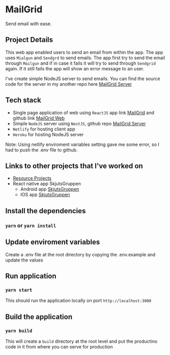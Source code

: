 # MailGrid
Send email with ease.

## Project Details
This web app enabled users to send an email from within the app. The app uses `Mialgun` and `Sendgrd` to send emails. The app first try to send the email through `Mailgun` and if in case it fails it will try to send through `Sendgrid` again. If it still fails the app will show an error message to an user.

I've create simple NodeJS server to send emails. You can find the source code for the server in my another repo here [MailGrid Server](https://github.com/saugatmaharjan/mailgrid-server)



## Tech stack
- Single page application of web using `ReactJS` app link [MailGrid](https://inspiring-kare-d8a73a.netlify.com) and github link [MailGrid Web](https://github.com/saugatmaharjan/mailgrid-web)
- Simple `NodeJS` server using `NestJS`, github repo [MailGrid Server](https://github.com/saugatmaharjan/mailgrid-server)
- `Netlify` for hosting client app
- `Heroku` for hosting NodeJS server

Note: Using netlify enviroment variables setting gave me some error, so I had to push the .env file to github.

## Links to other projects that I've worked on
- [Resource Projects](https://resourceprojects.org/)
- React native app SkjutsGruppen
  - Android app [SkjutsGruppen](https://play.google.com/store/apps/details?id=nu.skjutsgruppen.skjutsgruppen&hl=en) 
  - IOS app [SkjutsGruppen](https://apps.apple.com/us/app/ideella-r%C3%B6relsen-skjutsgruppen/id1370886185)

## Install the dependencies
### `yarn` or `yarn install`

## Update enviroment variables
Create a .env file at the root directory by copying the .env.example and update the values

## Run application
### `yarn start`
This should run the application locally on port `http://localhost:3000`

## Build the application
### `yarn build`
This will create a `build` directory at the root level and put the productino code in it from where you can serve for production
